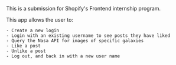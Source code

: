 This is a submission for Shopify's Frontend internship program. 


This app allows the user to: 

    - Create a new login 
    - Login with an existing username to see posts they have liked
    - Query the Nasa API for images of specific galaxies
    - Like a post
    - Unlike a post
    - Log out, and back in with a new user name 